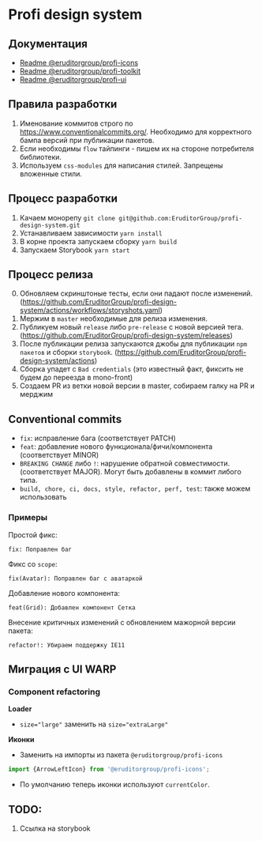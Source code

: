 # Profi design system

## Документация

- [Readme @eruditorgroup/profi-icons](https://github.com/EruditorGroup/profi-design-system/blob/master/packages/icons/README.md)
- [Readme @eruditorgroup/profi-toolkit](https://github.com/EruditorGroup/profi-design-system/blob/master/packages/toolkit/README.md)
- [Readme @eruditorgroup/profi-ui](https://github.com/EruditorGroup/profi-design-system/blob/master/packages/ui/README.md)

## Правила разработки

1. Именование коммитов строго по https://www.conventionalcommits.org/. Необходимо для корректного бампа версий при публикации пакетов.
2. Если необходимы `flow` тайпинги - пишем их на стороне потребителя библиотеки.
3. Используем `css-modules` для написания стилей. Запрещены вложенные стили.

## Процесс разработки

1. Качаем монорепу `git clone git@github.com:EruditorGroup/profi-design-system.git`
2. Устанавливаем зависимости `yarn install`
3. В корне проекта запускаем сборку `yarn build`
4. Запускаем Storybook `yarn start`

## Процесс релиза

0. Обновляем скринштоные тесты, если они падают после изменений. (https://github.com/EruditorGroup/profi-design-system/actions/workflows/storyshots.yaml)
1. Мержим в `master` необходимые для релиза изменения.
2. Публикуем новый `release` либо `pre-release` с новой версией тега. (https://github.com/EruditorGroup/profi-design-system/releases)
3. После публикации релиза запускаются джобы для публикации `npm пакетов` и сборки `storybook`. (https://github.com/EruditorGroup/profi-design-system/actions)
4. Сборка упадет с `Bad credentials` (это известный факт, фиксить не будем до переезда в mono-front)
5. Создаем PR из ветки новой версии в master, собираем галку на PR и мерджим

## Conventional commits

- `fix`: исправление бага (соответствует PATCH)
- `feat`: добавление нового функционала/фичи/компонента (соответствует MINOR)
- `BREAKING CHANGE` либо `!`: нарушение обратной совместимости. (соответствует MAJOR). Могут быть добавлены в коммит либого типа.
- `build, chore, ci, docs, style, refactor, perf, test`: также можем использовать

### Примеры

Простой фикс:

`fix: Поправлен баг`

Фикс со `scope`:

`fix(Avatar): Поправлен баг с аватаркой`

Добавление нового компонента:

`feat(Grid): Добавлен компонент Сетка`

Внесение критичных изменений с обновлением мажорной версии пакета:

`refactor!: Убираем поддержку IE11`

## Миграция с UI WARP

### Component refactoring

**Loader**

- `size="large"` заменить на `size="extraLarge"`

**Иконки**

- Заменить на импорты из пакета `@eruditorgroup/profi-icons`

```javascript
import {ArrowLeftIcon} from '@eruditorgroup/profi-icons';
```

- По умолчанию теперь иконки используют `currentColor`.

## TODO:

1. Ссылка на storybook
